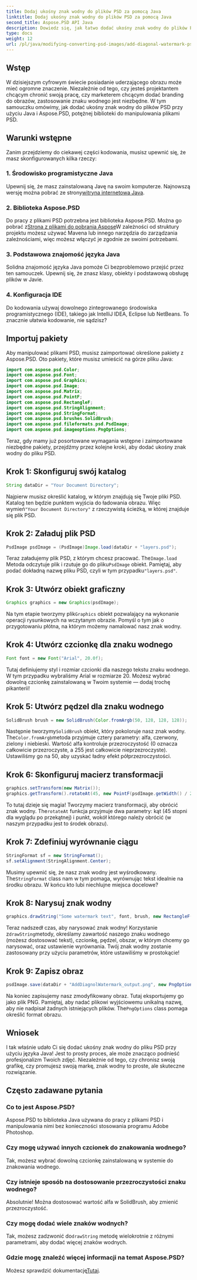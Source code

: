 ```yaml
---
title: Dodaj ukośny znak wodny do plików PSD za pomocą Java
linktitle: Dodaj ukośny znak wodny do plików PSD za pomocą Java
second_title: Aspose.PSD API Java
description: Dowiedz się, jak łatwo dodać ukośny znak wodny do plików PSD przy użyciu Java z Aspose.PSD. Przewodnik krok po kroku, jak pewnie poprawić swoje zdjęcia.
type: docs
weight: 12
url: /pl/java/modifying-converting-psd-images/add-diagonal-watermark-psd-files/
---
```

## Wstęp
W dzisiejszym cyfrowym świecie posiadanie uderzającego obrazu może mieć ogromne znaczenie. Niezależnie od tego, czy jesteś projektantem chcącym chronić swoją pracę, czy marketerem chcącym dodać branding do obrazów, zastosowanie znaku wodnego jest niezbędne. W tym samouczku omówimy, jak dodać ukośny znak wodny do plików PSD przy użyciu Java i Aspose.PSD, potężnej biblioteki do manipulowania plikami PSD.
## Warunki wstępne
Zanim przejdziemy do ciekawej części kodowania, musisz upewnić się, że masz skonfigurowanych kilka rzeczy:
### 1. Środowisko programistyczne Java
 Upewnij się, że masz zainstalowaną Javę na swoim komputerze. Najnowszą wersję można pobrać ze strony[witryna internetowa Java](https://www.oracle.com/java/technologies/javase-jdk11-downloads.html).
### 2. Biblioteka Aspose.PSD
 Do pracy z plikami PSD potrzebna jest biblioteka Aspose.PSD. Można go pobrać z[Strona z plikami do pobrania Aspose](https://releases.aspose.com/psd/java/)W zależności od struktury projektu możesz używać Mavena lub innego narzędzia do zarządzania zależnościami, więc możesz włączyć je zgodnie ze swoimi potrzebami.
### 3. Podstawowa znajomość języka Java
Solidna znajomość języka Java pomoże Ci bezproblemowo przejść przez ten samouczek. Upewnij się, że znasz klasy, obiekty i podstawową obsługę plików w Javie.
### 4. Konfiguracja IDE
Do kodowania używaj dowolnego zintegrowanego środowiska programistycznego (IDE), takiego jak IntelliJ IDEA, Eclipse lub NetBeans. To znacznie ułatwia kodowanie, nie sądzisz?
## Importuj pakiety
Aby manipulować plikami PSD, musisz zaimportować określone pakiety z Aspose.PSD. Oto pakiety, które musisz umieścić na górze pliku Java:
```java
import com.aspose.psd.Color;
import com.aspose.psd.Font;
import com.aspose.psd.Graphics;
import com.aspose.psd.Image;
import com.aspose.psd.Matrix;
import com.aspose.psd.PointF;
import com.aspose.psd.RectangleF;
import com.aspose.psd.StringAlignment;
import com.aspose.psd.StringFormat;
import com.aspose.psd.brushes.SolidBrush;
import com.aspose.psd.fileformats.psd.PsdImage;
import com.aspose.psd.imageoptions.PngOptions;
```
Teraz, gdy mamy już posortowane wymagania wstępne i zaimportowane niezbędne pakiety, przejdźmy przez kolejne kroki, aby dodać ukośny znak wodny do pliku PSD.
## Krok 1: Skonfiguruj swój katalog
```java
String dataDir = "Your Document Directory";
```
Najpierw musisz określić katalog, w którym znajdują się Twoje pliki PSD. Katalog ten będzie punktem wyjścia do ładowania obrazu. Więc wymień`"Your Document Directory"` z rzeczywistą ścieżką, w której znajduje się plik PSD.
## Krok 2: Załaduj plik PSD
```java
PsdImage psdImage = (PsdImage)Image.load(dataDir + "layers.psd");
```
 Teraz załadujemy plik PSD, z którym chcesz pracować. The`Image.load` Metoda odczytuje plik i rzutuje go do pliku`PsdImage` obiekt. Pamiętaj, aby podać dokładną nazwę pliku PSD, czyli w tym przypadku`"layers.psd"`.
## Krok 3: Utwórz obiekt graficzny
```java
Graphics graphics = new Graphics(psdImage);
```
 Na tym etapie tworzymy plik`Graphics` obiekt pozwalający na wykonanie operacji rysunkowych na wczytanym obrazie. Pomyśl o tym jak o przygotowaniu płótna, na którym możemy namalować nasz znak wodny.
## Krok 4: Utwórz czcionkę dla znaku wodnego
```java
Font font = new Font("Arial", 20.0f);
```
Tutaj definiujemy styl i rozmiar czcionki dla naszego tekstu znaku wodnego. W tym przypadku wybraliśmy Arial w rozmiarze 20. Możesz wybrać dowolną czcionkę zainstalowaną w Twoim systemie — dodaj trochę pikanterii!
## Krok 5: Utwórz pędzel dla znaku wodnego
```java
SolidBrush brush = new SolidBrush(Color.fromArgb(50, 128, 128, 128));
```
 Następnie tworzymy`SolidBrush` obiekt, który pokoloruje nasz znak wodny. The`Color.fromArgb`metoda przyjmuje cztery parametry: alfa, czerwony, zielony i niebieski. Wartość alfa kontroluje przezroczystość (0 oznacza całkowicie przezroczyste, a 255 jest całkowicie nieprzezroczyste). Ustawiliśmy go na 50, aby uzyskać ładny efekt półprzezroczystości.
## Krok 6: Skonfiguruj macierz transformacji
```java
graphics.setTransform(new Matrix());
graphics.getTransform().rotateAt(45, new PointF(psdImage.getWidth() / 2, psdImage.getHeight() / 2));
```
 To tutaj dzieje się magia! Tworzymy macierz transformacji, aby obrócić znak wodny. The`rotateAt` funkcja przyjmuje dwa parametry: kąt (45 stopni dla wyglądu po przekątnej) i punkt, wokół którego należy obrócić (w naszym przypadku jest to środek obrazu).
## Krok 7: Zdefiniuj wyrównanie ciągu
```java
StringFormat sf = new StringFormat();
sf.setAlignment(StringAlignment.Center);
```
 Musimy upewnić się, że nasz znak wodny jest wyśrodkowany. The`StringFormat` class nam w tym pomaga, wyrównując tekst idealnie na środku obrazu. W końcu kto lubi niechlujne miejsca docelowe?
## Krok 8: Narysuj znak wodny
```java
graphics.drawString("Some watermark text", font, brush, new RectangleF(0, psdImage.getHeight() / 2, psdImage.getWidth(), psdImage.getHeight() / 2), sf);
```
 Teraz nadszedł czas, aby narysować znak wodny! Korzystanie z`drawString`metody, określamy zawartość naszego znaku wodnego (możesz dostosować tekst), czcionkę, pędzel, obszar, w którym chcemy go narysować, oraz ustawienie wyrównania. Twój znak wodny zostanie zastosowany przy użyciu parametrów, które ustawiliśmy w prostokącie!
## Krok 9: Zapisz obraz
```java
psdImage.save(dataDir + "AddDiagnolWatermark_output.png", new PngOptions());
```
 Na koniec zapisujemy nasz zmodyfikowany obraz. Tutaj eksportujemy go jako plik PNG. Pamiętaj, aby nadać plikowi wyjściowemu unikalną nazwę, aby nie nadpisał żadnych istniejących plików. The`PngOptions` class pomaga określić format obrazu.
## Wniosek
I tak właśnie udało Ci się dodać ukośny znak wodny do pliku PSD przy użyciu języka Java! Jest to prosty proces, ale może znacząco podnieść profesjonalizm Twoich zdjęć. Niezależnie od tego, czy chronisz swoją grafikę, czy promujesz swoją markę, znak wodny to proste, ale skuteczne rozwiązanie.

## Często zadawane pytania
### Co to jest Aspose.PSD?
Aspose.PSD to biblioteka Java używana do pracy z plikami PSD i manipulowania nimi bez konieczności stosowania programu Adobe Photoshop.
### Czy mogę używać innych czcionek do znakowania wodnego?
Tak, możesz wybrać dowolną czcionkę zainstalowaną w systemie do znakowania wodnego.
### Czy istnieje sposób na dostosowanie przezroczystości znaku wodnego?
Absolutnie! Można dostosować wartość alfa w SolidBrush, aby zmienić przezroczystość.
### Czy mogę dodać wiele znaków wodnych?
 Tak, możesz zadzwonić do`drawString` metodę wielokrotnie z różnymi parametrami, aby dodać więcej znaków wodnych.
### Gdzie mogę znaleźć więcej informacji na temat Aspose.PSD?
 Możesz sprawdzić dokumentację[Tutaj](https://reference.aspose.com/psd/java/).